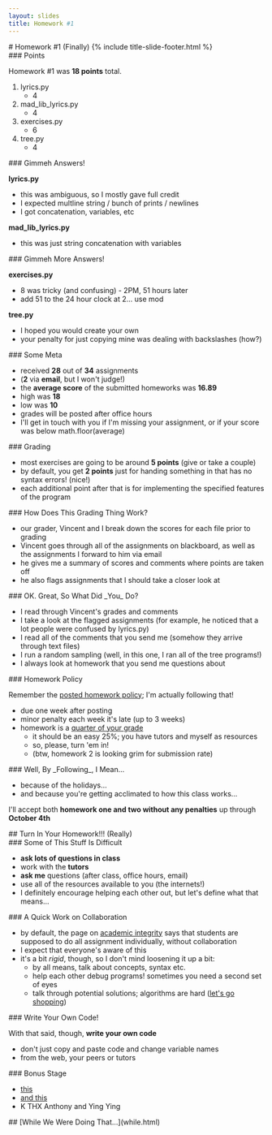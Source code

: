 ```yaml
---
layout: slides
title: Homework #1 
---
```

<section markdown="block" class="title-slide">
# Homework #1 (Finally)
{% include title-slide-footer.html %}
</section>

<section markdown="block">
### Points

Homework #1 was __18 points__ total.

1. lyrics.py 
	* 4
2. mad_lib_lyrics.py
	* 4
3. exercises.py
	* 6
4. tree.py
	* 4
</section>

<section markdown="block">
### Gimmeh Answers!

__lyrics.py__ 

* this was ambiguous, so I mostly gave full credit 
* I expected multline string / bunch of prints / newlines
* I got concatenation, variables, etc

__mad_lib_lyrics.py__

* this was just string concatenation with variables
</section>

<section markdown="block">
### Gimmeh More Answers!

__exercises.py__

* 8 was tricky (and confusing) - 2PM, 51 hours later
* add 51 to the 24 hour clock at 2... use mod

__tree.py__

* I hoped you would create your own
* your penalty for just copying mine was dealing with backslashes (how?)
</section>

<section markdown="block">
### Some Meta

* received __28__ out of __34__ assignments
* (__2__ via __email__, but I won't judge!)
* the __average score__ of the submitted homeworks was __16.89__
* high was __18__
* low was __10__
* grades will be posted after office hours
* I'll get in touch with you if I'm missing your assignment, or if your score was below math.floor(average)
</section>

<section markdown="block">
### Grading

* most exercises are going to be around __5 points__ (give or take a couple)
* by default, you get __2 points__ just for handing something in that has no syntax errors! (nice!)
* each additional point after that is for implementing the specified features of the program
</section>

<section markdown="block">
### How Does This Grading Thing Work? 

* our grader, Vincent and I break down the scores for each file prior to grading
* Vincent goes through all of the assignments on blackboard, as well as the assignments I forward to him via email
* he gives me a summary of scores and comments where points are taken off
* he also flags assignments that I should take a closer look at 
</section>

<section markdown="block">
### OK.  Great, So What Did _You_ Do?

* I read through Vincent's grades and comments
* I take a look at the flagged assignments (for example, he noticed that a lot people were confused by lyrics.py)
* I read all of the comments that you send me (somehow they arrive through text files)
* I run a random sampling (well, in this one, I ran all of the tree programs!)
* I always look at homework that you send me questions about
</section>

<section markdown="block">
### Homework Policy

Remember the [posted homework policy](../../#homework); I'm actually following that!

* due one week after posting
* minor penalty each week it's late (up to 3 weeks)
* homework is a [quarter of your grade](../../#grading)
	* it should be an easy 25%; you have tutors and myself as resources
	* so, please, turn 'em in!
	* (btw, homework 2 is looking grim for submission rate)

</section>

<section markdown="block">
### Well, By _Following_, I Mean...

* because of the holidays...
* and because you're getting acclimated to how this class works...

I'll accept both __homework one and two without any penalties__ up through __October 4th__
</section>

<section markdown="block">
## Turn In Your Homework!!! (Really)
</section>

<section markdown="block">
### Some of This Stuff Is Difficult

* __ask lots of questions in class__
* work with the __tutors__
* __ask me__ questions (after class, office hours, email)
* use all of the resources available to you (the internets!)
* I definitely encourage helping each other out, but let's define what that means...
</section>

<section markdown="block">
### A Quick Work on Collaboration

* by default, the page on [academic integrity](http://www.cs.nyu.edu/webapps/content/academic/undergrad/academic_integrity) says that students are supposed to do all assignment individually, without collaboration
* I expect that everyone's aware of this
* it's a bit _rigid_, though, so I don't mind loosening it up a bit:
	* by all means, talk about concepts, syntax etc.
	* help each other debug programs!  sometimes you need a second set of eyes
	* talk through potential solutions; algorithms are hard ([let's go shopping](http://itre.cis.upenn.edu/~myl/languagelog/archives/002892.html))
</section>
<section markdown="block">
### Write Your Own Code!

With that said, though, __write your own code__

* don't just copy and paste code and change variable names
* from the web, your peers or tutors
</section>

<section markdown="block">
### Bonus Stage

* [this](../../resources/txt/trees.txt)
* [and this](http://www.catgifpage.com/)
* K THX Anthony and Ying Ying
</section>

<section markdown="block">
## [While We Were Doing That...](while.html)
</section>
